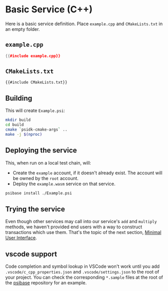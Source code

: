 # Basic Service (C++)

Here is a basic service definition. Place `example.cpp` and `CMakeLists.txt` in an empty folder.

## `example.cpp`

```cpp
{{#include example.cpp}}
```

## `CMakeLists.txt`

```
{{#include CMakeLists.txt}}
```

## Building

This will create `Example.psi`:

```sh
mkdir build
cd build
cmake `psidk-cmake-args` ..
make -j $(nproc)
```

## Deploying the service

This, when run on a local test chain, will:

- Create the `example` account, if it doesn't already exist. The account will be owned by the `root` account.
- Deploy the `example.wasm` service on that service.

```sh
psibase install ./Example.psi
```

## Trying the service

Even though other services may call into our service's `add` and `multiply` methods,
we haven't provided end users with a way to construct transactions which use them.
That's the topic of the next section, [Minimal User Interface](../minimal-ui/).

## vscode support

Code completion and symbol lookup in VSCode won't work until you add `.vscode/c_cpp_properties.json` and `.vscode/settings.json` to the root of your project. You can check the corresponding `*.sample` files at the root of the [psibase](https://github.com/gofractally/psibase) repository for an example.
